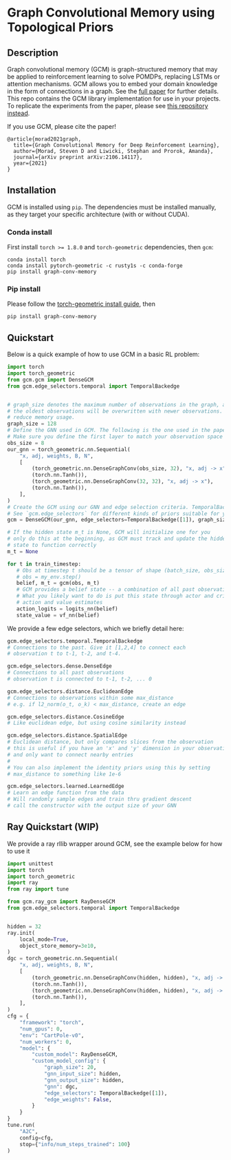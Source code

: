 # Graph Convolutional Memory using Topological Priors

## Description
Graph convolutional memory (GCM) is graph-structured memory that may be applied to reinforcement learning to solve POMDPs, replacing LSTMs or attention mechanisms. GCM allows you to embed your domain knowledge in the form of connections in a graph. See the [full paper](https://arxiv.org/pdf/2106.14117.pdf) for further details. This repo contains the GCM library implementation for use in your projects. To replicate the experiments from the paper, please see [this repository instead](https://github.com/smorad/graph-conv-memory-paper).

If you use GCM, please cite the paper!
```
@article{morad2021graph,
  title={Graph Convolutional Memory for Deep Reinforcement Learning},
  author={Morad, Steven D and Liwicki, Stephan and Prorok, Amanda},
  journal={arXiv preprint arXiv:2106.14117},
  year={2021}
}
```


## Installation
GCM is installed using `pip`. The dependencies must be installed manually, as they target your specific architecture (with or without CUDA).

### Conda install
First install `torch >= 1.8.0` and `torch-geometric` dependencies, then `gcm`:
```
conda install torch
conda install pytorch-geometric -c rusty1s -c conda-forge
pip install graph-conv-memory
```

### Pip install
Please follow the [torch-geometric install guide](https://pytorch-geometric.readthedocs.io/en/latest/notes/installation.html), then
```
pip install graph-conv-memory
```


## Quickstart
Below is a quick example of how to use GCM in a basic RL problem:

```python
import torch
import torch_geometric
from gcm.gcm import DenseGCM
from gcm.edge_selectors.temporal import TemporalBackedge


# graph_size denotes the maximum number of observations in the graph, after which
# the oldest observations will be overwritten with newer observations. Reduce this number to
# reduce memory usage.
graph_size = 128
# Define the GNN used in GCM. The following is the one used in the paper
# Make sure you define the first layer to match your observation space
obs_size = 8
our_gnn = torch_geometric.nn.Sequential(
    "x, adj, weights, B, N",
    [
        (torch_geometric.nn.DenseGraphConv(obs_size, 32), "x, adj -> x"),
        (torch.nn.Tanh()),
        (torch_geometric.nn.DenseGraphConv(32, 32), "x, adj -> x"),
        (torch.nn.Tanh()),
    ],
)
# Create the GCM using our GNN and edge selection criteria. TemporalBackedge([1]) will link observation o_t to o_{t-1}.
# See `gcm.edge_selectors` for different kinds of priors suitable for your specific problem. Do not be afraid to implement your own!
gcm = DenseGCM(our_gnn, edge_selectors=TemporalBackedge([1]), graph_size=graph_size)

# If the hidden state m_t is None, GCM will initialize one for you
# only do this at the beginning, as GCM must track and update the hidden
# state to function correctly
m_t = None

for t in train_timestep:
   # Obs at timestep t should be a tensor of shape (batch_size, obs_size)
   # obs = my_env.step()
   belief, m_t = gcm(obs, m_t)
   # GCM provides a belief state -- a combination of all past observational data relevant to the problem
   # What you likely want to do is put this state through actor and critic networks to obtain
   # action and value estimates
   action_logits = logits_nn(belief)
   state_value = vf_nn(belief)
```

We provide a few edge selectors, which we briefly detail here:
```python
gcm.edge_selectors.temporal.TemporalBackedge
# Connections to the past. Give it [1,2,4] to connect each
# observation t to t-1, t-2, and t-4.

gcm.edge_selectors.dense.DenseEdge
# Connections to all past observations
# observation t is connected to t-1, t-2, ... 0

gcm.edge_selectors.distance.EuclideanEdge
# Connections to observations within some max_distance
# e.g. if l2_norm(o_t, o_k) < max_distance, create an edge

gcm.edge_selectors.distance.CosineEdge
# Like euclidean edge, but using cosine similarity instead

gcm.edge_selectors.distance.SpatialEdge
# Euclidean distance, but only compares slices from the observation
# this is useful if you have an 'x' and 'y' dimension in your observation
# and only want to connect nearby entries
#
# You can also implement the identity priors using this by setting
# max_distance to something like 1e-6

gcm.edge_selectors.learned.LearnedEdge
# Learn an edge function from the data
# Will randomly sample edges and train thru gradient descent
# call the constructor with the output size of your GNN
```

## Ray Quickstart (WIP)
We provide a ray rllib wrapper around GCM, see the example below for how to use it

```python
import unittest
import torch
import torch_geometric
import ray
from ray import tune

from gcm.ray_gcm import RayDenseGCM
from gcm.edge_selectors.temporal import TemporalBackedge


hidden = 32
ray.init(
    local_mode=True,
    object_store_memory=3e10,
)
dgc = torch_geometric.nn.Sequential(
    "x, adj, weights, B, N",
    [
        (torch_geometric.nn.DenseGraphConv(hidden, hidden), "x, adj -> x"),
        (torch.nn.Tanh()),
        (torch_geometric.nn.DenseGraphConv(hidden, hidden), "x, adj -> x"),
        (torch.nn.Tanh()),
    ],
)
cfg = {
    "framework": "torch",
    "num_gpus": 0,
    "env": "CartPole-v0",
    "num_workers": 0,
    "model": {
        "custom_model": RayDenseGCM,
        "custom_model_config": {
            "graph_size": 20,
            "gnn_input_size": hidden,
            "gnn_output_size": hidden,
            "gnn": dgc,
            "edge_selectors": TemporalBackedge([1]),
            "edge_weights": False,
        }
    }
}
tune.run(
    "A2C",
    config=cfg,
    stop={"info/num_steps_trained": 100}
)
```
